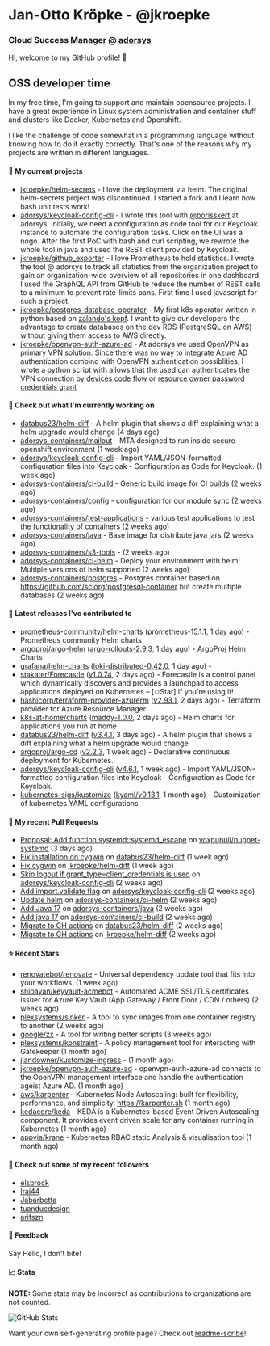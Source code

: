 # Jan-Otto Kröpke - @jkroepke
### Cloud Success Manager @ [adorsys](https://github.com/adorsys)

Hi, welcome to my GitHub profile! 👋

## OSS developer time
In my free time, I'm going to support and maintain opensource projects. I have a great experience in Linux system administration and container stuff and clusters like Docker, Kubernetes and Openshift.

I like the challenge of code somewhat in a programming language without knowing how to do it exactly correctly. That's one of the reasons why my projects are written in different languages.

#### 🌱 My current projects
- [jkroepke/helm-secrets](https://github.com/jkroepke/helm-secrets) - I love the deployment via helm. The original helm-secrets project was discontinued. I started a fork and I learn how bash unit tests work!
- [adorsys/keycloak-config-cli](https://github.com/adorsys/keycloak-config-cli) - I wrote this tool with [@borisskert](https://github.com/borisskert) at adorsys. Initially, we need a configuration as code tool for our Keycloak instance to automate the configuration tasks. Click on the UI was a nogo. After the first PoC with bash and curl scripting, we rewrote the whole tool in java and used the REST client provided by Keycloak.
- [jkroepke/github_exporter](https://github.com/jkroepke/github_exporter) - I love Prometheus to hold statistics. I wrote the tool @ adorsys to track all statistics from the organization project to gain an organization-wide overview of all repositories in one dashboard. I used the GraphQL API from GitHub to reduce the number of REST calls to a minimum to prevent rate-limits bans. First time I used javascript for such a project.
- [jkroepke/postgres-database-operator](https://github.com/jkroepke/postgres-database-operator) - My first k8s operator written in python based on [zalando's kopf](https://github.com/zalando-incubator/kopf). I want to give our developers the advantage to create databases on the dev RDS (PostgreSQL on AWS) without giving them access to AWS directly.
- [jkroepke/openvpn-auth-azure-ad](https://github.com/jkroepke/openvpn-auth-azure-ad) - At adorsys we used OpenVPN as primary VPN solution. Since there was no way to integrate Azure AD authentication combind with OpenVPN authentication possiblities, I wrote a python script with allows that the used can authenticates the VPN connection by [devices code flow](https://docs.microsoft.com/en-us/azure/active-directory/develop/v2-oauth2-device-code) or [resource owner password credentials grant](https://docs.microsoft.com/en-us/azure/active-directory/develop/v2-oauth-ropc)

#### 👷 Check out what I'm currently working on

- [databus23/helm-diff](https://github.com/databus23/helm-diff) - A helm plugin that shows a diff explaining what a helm upgrade would change (4 days ago)
- [adorsys-containers/mailout](https://github.com/adorsys-containers/mailout) - MTA designed to run inside secure openshift environment (1 week ago)
- [adorsys/keycloak-config-cli](https://github.com/adorsys/keycloak-config-cli) - Import YAML/JSON-formatted configuration files into Keycloak - Configuration as Code for Keycloak. (1 week ago)
- [adorsys-containers/ci-build](https://github.com/adorsys-containers/ci-build) - Generic build image for CI builds (2 weeks ago)
- [adorsys-containers/config](https://github.com/adorsys-containers/config) - configuration for our module sync (2 weeks ago)
- [adorsys-containers/test-applications](https://github.com/adorsys-containers/test-applications) - various test applications to test the functionality of containers (2 weeks ago)
- [adorsys-containers/java](https://github.com/adorsys-containers/java) - Base image for distribute java jars (2 weeks ago)
- [adorsys-containers/s3-tools](https://github.com/adorsys-containers/s3-tools) -  (2 weeks ago)
- [adorsys-containers/ci-helm](https://github.com/adorsys-containers/ci-helm) - Deploy your environment with helm! Multiple versions of helm supported (2 weeks ago)
- [adorsys-containers/postgres](https://github.com/adorsys-containers/postgres) - Postgres container based on https://github.com/sclorg/postgresql-container but create multiple databases (2 weeks ago)

#### 🔭 Latest releases I've contributed to

- [prometheus-community/helm-charts](https://github.com/prometheus-community/helm-charts) ([prometheus-15.1.1](https://github.com/prometheus-community/helm-charts/releases/tag/prometheus-15.1.1), 1 day ago) - Prometheus community Helm charts
- [argoproj/argo-helm](https://github.com/argoproj/argo-helm) ([argo-rollouts-2.9.3](https://github.com/argoproj/argo-helm/releases/tag/argo-rollouts-2.9.3), 1 day ago) - ArgoProj Helm Charts
- [grafana/helm-charts](https://github.com/grafana/helm-charts) ([loki-distributed-0.42.0](https://github.com/grafana/helm-charts/releases/tag/loki-distributed-0.42.0), 1 day ago) - 
- [stakater/Forecastle](https://github.com/stakater/Forecastle) ([v1.0.74](https://github.com/stakater/Forecastle/releases/tag/v1.0.74), 2 days ago) - Forecastle is a control panel which dynamically discovers and provides a launchpad to access applications deployed on Kubernetes  – [✩Star] if you&#39;re using it!
- [hashicorp/terraform-provider-azurerm](https://github.com/hashicorp/terraform-provider-azurerm) ([v2.93.1](https://github.com/hashicorp/terraform-provider-azurerm/releases/tag/v2.93.1), 2 days ago) - Terraform provider for Azure Resource Manager
- [k8s-at-home/charts](https://github.com/k8s-at-home/charts) ([maddy-1.0.0](https://github.com/k8s-at-home/charts/releases/tag/maddy-1.0.0), 2 days ago) - Helm charts for applications you run at home
- [databus23/helm-diff](https://github.com/databus23/helm-diff) ([v3.4.1](https://github.com/databus23/helm-diff/releases/tag/v3.4.1), 3 days ago) - A helm plugin that shows a diff explaining what a helm upgrade would change
- [argoproj/argo-cd](https://github.com/argoproj/argo-cd) ([v2.2.3](https://github.com/argoproj/argo-cd/releases/tag/v2.2.3), 1 week ago) - Declarative continuous deployment for Kubernetes.
- [adorsys/keycloak-config-cli](https://github.com/adorsys/keycloak-config-cli) ([v4.6.1](https://github.com/adorsys/keycloak-config-cli/releases/tag/v4.6.1), 1 week ago) - Import YAML/JSON-formatted configuration files into Keycloak - Configuration as Code for Keycloak.
- [kubernetes-sigs/kustomize](https://github.com/kubernetes-sigs/kustomize) ([kyaml/v0.13.1](https://github.com/kubernetes-sigs/kustomize/releases/tag/kyaml%2Fv0.13.1), 1 month ago) - Customization of kubernetes YAML configurations

#### 🔨 My recent Pull Requests

- [Proposal: Add function systemd::systemd_escape](https://github.com/voxpupuli/puppet-systemd/pull/243) on [voxpupuli/puppet-systemd](https://github.com/voxpupuli/puppet-systemd) (3 days ago)
- [Fix installation on cygwin](https://github.com/databus23/helm-diff/pull/353) on [databus23/helm-diff](https://github.com/databus23/helm-diff) (1 week ago)
- [Fix cygwin](https://github.com/jkroepke/helm-diff/pull/2) on [jkroepke/helm-diff](https://github.com/jkroepke/helm-diff) (1 week ago)
- [Skip logout if grant_type=client_credentials is used](https://github.com/adorsys/keycloak-config-cli/pull/613) on [adorsys/keycloak-config-cli](https://github.com/adorsys/keycloak-config-cli) (2 weeks ago)
- [Add import.validate flag](https://github.com/adorsys/keycloak-config-cli/pull/611) on [adorsys/keycloak-config-cli](https://github.com/adorsys/keycloak-config-cli) (2 weeks ago)
- [Update helm](https://github.com/adorsys-containers/ci-helm/pull/10) on [adorsys-containers/ci-helm](https://github.com/adorsys-containers/ci-helm) (2 weeks ago)
- [Add Java 17](https://github.com/adorsys-containers/java/pull/4) on [adorsys-containers/java](https://github.com/adorsys-containers/java) (2 weeks ago)
- [Add java 17](https://github.com/adorsys-containers/ci-build/pull/10) on [adorsys-containers/ci-build](https://github.com/adorsys-containers/ci-build) (2 weeks ago)
- [Migrate to GH actions](https://github.com/databus23/helm-diff/pull/335) on [databus23/helm-diff](https://github.com/databus23/helm-diff) (2 weeks ago)
- [Migrate to GH actions](https://github.com/jkroepke/helm-diff/pull/1) on [jkroepke/helm-diff](https://github.com/jkroepke/helm-diff) (2 weeks ago)

#### ⭐ Recent Stars

- [renovatebot/renovate](https://github.com/renovatebot/renovate) - Universal dependency update tool that fits into your workflows. (1 week ago)
- [shibayan/keyvault-acmebot](https://github.com/shibayan/keyvault-acmebot) - Automated ACME SSL/TLS certificates issuer for Azure Key Vault (App Gateway / Front Door / CDN / others) (2 weeks ago)
- [plexsystems/sinker](https://github.com/plexsystems/sinker) - A tool to sync images from one container registry to another (2 weeks ago)
- [google/zx](https://github.com/google/zx) - A tool for writing better scripts (3 weeks ago)
- [plexsystems/konstraint](https://github.com/plexsystems/konstraint) - A policy management tool for interacting with Gatekeeper (1 month ago)
- [jlandowner/kustomize-ingress](https://github.com/jlandowner/kustomize-ingress) -  (1 month ago)
- [jkroepke/openvpn-auth-azure-ad](https://github.com/jkroepke/openvpn-auth-azure-ad) - openvpn-auth-azure-ad connects to the OpenVPN management interface and handle the authentication ageist Azure AD. (1 month ago)
- [aws/karpenter](https://github.com/aws/karpenter) - Kubernetes Node Autoscaling: built for flexibility, performance, and simplicity. https://karpenter.sh (1 month ago)
- [kedacore/keda](https://github.com/kedacore/keda) -  KEDA is a Kubernetes-based Event Driven Autoscaling component. It provides event driven scale for any container running in Kubernetes  (1 month ago)
- [appvia/krane](https://github.com/appvia/krane) - Kubernetes RBAC static Analysis &amp; visualisation tool (1 month ago)

#### 👯 Check out some of my recent followers

- [elsbrock](https://github.com/elsbrock)
- [Iraj44](https://github.com/Iraj44)
- [Jabarbetta](https://github.com/Jabarbetta)
- [tuanducdesign](https://github.com/tuanducdesign)
- [arifszn](https://github.com/arifszn)

#### 💬 Feedback

Say Hello, I don't bite!

#### 📈 Stats

**NOTE:** Some stats may be incorrect as contributions to organizations
are not counted.

![GitHub Stats](https://github-readme-stats.vercel.app/api?username=jkroepke&count_private=false&theme=tokyonight&show_icons=true)

Want your own self-generating profile page? Check out [readme-scribe](https://github.com/muesli/readme-scribe)!
